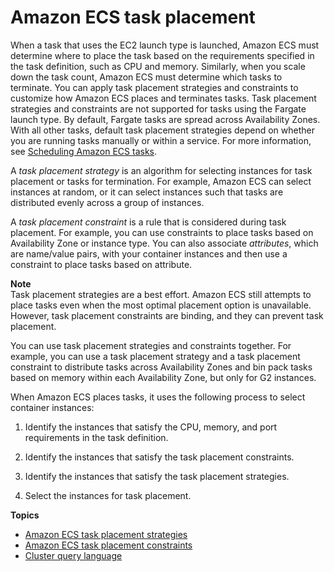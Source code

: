 # Amazon ECS task placement<a name="task-placement"></a>

When a task that uses the EC2 launch type is launched, Amazon ECS must determine where to place the task based on the requirements specified in the task definition, such as CPU and memory\. Similarly, when you scale down the task count, Amazon ECS must determine which tasks to terminate\. You can apply task placement strategies and constraints to customize how Amazon ECS places and terminates tasks\. Task placement strategies and constraints are not supported for tasks using the Fargate launch type\. By default, Fargate tasks are spread across Availability Zones\. With all other tasks, default task placement strategies depend on whether you are running tasks manually or within a service\. For more information, see [Scheduling Amazon ECS tasks](scheduling_tasks.md)\.

A *task placement strategy* is an algorithm for selecting instances for task placement or tasks for termination\. For example, Amazon ECS can select instances at random, or it can select instances such that tasks are distributed evenly across a group of instances\.

A *task placement constraint* is a rule that is considered during task placement\. For example, you can use constraints to place tasks based on Availability Zone or instance type\. You can also associate *attributes*, which are name/value pairs, with your container instances and then use a constraint to place tasks based on attribute\.

**Note**  
Task placement strategies are a best effort\. Amazon ECS still attempts to place tasks even when the most optimal placement option is unavailable\. However, task placement constraints are binding, and they can prevent task placement\. 

You can use task placement strategies and constraints together\. For example, you can use a task placement strategy and a task placement constraint to distribute tasks across Availability Zones and bin pack tasks based on memory within each Availability Zone, but only for G2 instances\.

When Amazon ECS places tasks, it uses the following process to select container instances:

1. Identify the instances that satisfy the CPU, memory, and port requirements in the task definition\.

1. Identify the instances that satisfy the task placement constraints\.

1. Identify the instances that satisfy the task placement strategies\.

1. Select the instances for task placement\.

**Topics**
+ [Amazon ECS task placement strategies](task-placement-strategies.md)
+ [Amazon ECS task placement constraints](task-placement-constraints.md)
+ [Cluster query language](cluster-query-language.md)